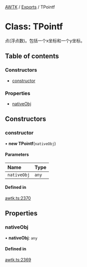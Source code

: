 [AWTK](../README.md) / [Exports](../modules.md) / TPointf

# Class: TPointf

点(浮点数)。包括一个x坐标和一个y坐标。

## Table of contents

### Constructors

- [constructor](TPointf.md#constructor)

### Properties

- [nativeObj](TPointf.md#nativeobj)

## Constructors

### constructor

• **new TPointf**(`nativeObj`)

#### Parameters

| Name | Type |
| :------ | :------ |
| `nativeObj` | `any` |

#### Defined in

[awtk.ts:2370](https://github.com/zlgopen/awtk-binding/blob/527f1f8/tools/code_gen/js/output/awtk.ts#L2370)

## Properties

### nativeObj

• **nativeObj**: `any`

#### Defined in

[awtk.ts:2369](https://github.com/zlgopen/awtk-binding/blob/527f1f8/tools/code_gen/js/output/awtk.ts#L2369)
